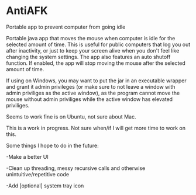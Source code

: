 # AntiAFK
Portable app to prevent computer from going idle

Portable java app that moves the mouse when computer is idle for the selected amount of time.  This is useful for public computers
that log you out after inactivity, or just to keep your screen alive when you don't feel like changing the system settings.  The app also
features an auto shutoff function.  If enabled, the app will stop moving the mouse after the selected amount of time.

If using on Windows, you may want to put the jar in an executable wrapper and grant it admin privileges (or make sure to not leave
a window with admin priviliges as the active window), as the program cannot move the mouse without admin priviliges while the active
window has elevated priviliges.

Seems to work fine is on Ubuntu, not sure about Mac.

This is a work in progress.  Not sure when/if I will get more time to work on this.

Some things I hope to do in the future:

-Make a better UI

-Clean up threading, messy recursive calls and otherwise unintuitive/repetitive code

-Add [optional] system tray icon